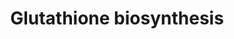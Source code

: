 ---
annotations:
- id: PW:0001277
  parent: classic metabolic pathway
  type: Pathway Ontology
  value: glutathione biosynthetic pathway
authors:
- M.Braymer
- MaintBot
- Christine Chichester
- Egonw
- Khanspers
- Eweitz
description: 'The tripeptide glutathione (GSH: L-&gamma;-glutamyl-L-cysteinylglycine)
  is a prevalent intracellular thiol that is able to act as a cellular redox buffer
  due to its low redox potential (as reviewed in (CITS: [12702279])). GSH is involved
  in many biological processes including: protein and DNA synthesis; amino acid transport;
  enzyme regulation; protection of cells against reactive oxygen compounds and free
  radicals, xenobiotics and heavy metals (as reviewed in (CITS: [12702279])). GSH
  can also be used as a source of sulfur and cysteine in (CITS: [1674526], [10514563]).  GSH
  is synthesized from its constituent amino acids by two ATP-dependent steps (as reviewed
  in (CITS: [12702279])). In the first step &gamma;-glutamylcysteine synthetase (Gsh1p)
  catalyzes the formation of the dipeptide &gamma;-glutamylcysteine from glutamate
  and cysteine. In the second step, GSH synthetase (Gsh2p) catalyzes the ligation
  of glycine with &gamma;-glutamylcysteine to form GSH. GSH is an essential reductant
  in yeast during normal metabolic processes (CITS: [8662189]), but the dipeptide
  &gamma;-glutamylcysteine is able to substitute for GSH as an antioxidant (CITS:
  [9307967]).  GSH biosynthesis is co-regulated by Met4p, a transcription factor that
  induces expression of genes involved in sulfur assimilation, by Yap1p, a stress-responsive
  transcription factor, and by GSH feedback inhibition, which inhibits both GSH1 expression
  and Gsh1p enzyme activity (CITS: [12406228], [14514673]).  Expression of GSH1 and
  GSH2 is induced by oxidative stress in a Yap1p-dependent manner with subsequent
  increases in intracellular GSH content (CITS: [7915005], [10809786]).  GSH1 is also
  transcriptionally up-regulated by the heavy metal cadmium in the presence of Met4p
  and the DNA-binding proteins Met31p and Met32p (CITS: [9044254], [10921921]).  SOURCE:
  SGD pathways, http://pathway.yeastgenome.org/server.html'
last-edited: 2021-05-20
organisms:
- Saccharomyces cerevisiae
redirect_from:
- /index.php/Pathway:WP196
- /instance/WP196
revision: null
schema-jsonld:
- '@context': https://schema.org/
  '@id': https://wikipathways.github.io/pathways/WP196.html
  '@type': Dataset
  creator:
    '@type': Organization
    name: WikiPathways
  description: 'The tripeptide glutathione (GSH: L-&gamma;-glutamyl-L-cysteinylglycine)
    is a prevalent intracellular thiol that is able to act as a cellular redox buffer
    due to its low redox potential (as reviewed in (CITS: [12702279])). GSH is involved
    in many biological processes including: protein and DNA synthesis; amino acid
    transport; enzyme regulation; protection of cells against reactive oxygen compounds
    and free radicals, xenobiotics and heavy metals (as reviewed in (CITS: [12702279])).
    GSH can also be used as a source of sulfur and cysteine in (CITS: [1674526], [10514563]).  GSH
    is synthesized from its constituent amino acids by two ATP-dependent steps (as
    reviewed in (CITS: [12702279])). In the first step &gamma;-glutamylcysteine synthetase
    (Gsh1p) catalyzes the formation of the dipeptide &gamma;-glutamylcysteine from
    glutamate and cysteine. In the second step, GSH synthetase (Gsh2p) catalyzes the
    ligation of glycine with &gamma;-glutamylcysteine to form GSH. GSH is an essential
    reductant in yeast during normal metabolic processes (CITS: [8662189]), but the
    dipeptide &gamma;-glutamylcysteine is able to substitute for GSH as an antioxidant
    (CITS: [9307967]).  GSH biosynthesis is co-regulated by Met4p, a transcription
    factor that induces expression of genes involved in sulfur assimilation, by Yap1p,
    a stress-responsive transcription factor, and by GSH feedback inhibition, which
    inhibits both GSH1 expression and Gsh1p enzyme activity (CITS: [12406228], [14514673]).  Expression
    of GSH1 and GSH2 is induced by oxidative stress in a Yap1p-dependent manner with
    subsequent increases in intracellular GSH content (CITS: [7915005], [10809786]).  GSH1
    is also transcriptionally up-regulated by the heavy metal cadmium in the presence
    of Met4p and the DNA-binding proteins Met31p and Met32p (CITS: [9044254], [10921921]).  SOURCE:
    SGD pathways, http://pathway.yeastgenome.org/server.html'
  keywords:
  - ADP
  - ATP
  - GHS2
  - GSH1
  - L-cysteine
  - L-gamma-glutamyl-L-cysteine
  - L-glutamate
  - L-glycine
  - phosphate
  license: CC0
  name: Glutathione biosynthesis
seo: CreativeWork
title: Glutathione biosynthesis
wpid: WP196
---